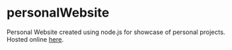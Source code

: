# personalWebsite
Personal Website created using node.js for showcase of personal projects. Hosted online [here](https://eugengsite.onrender.com/).
